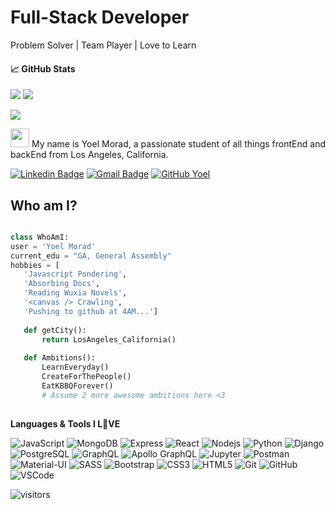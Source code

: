 # Full-Stack Developer 
Problem Solver | Team Player | Love to Learn

#### &#x1f4c8; GitHub Stats
<img src="https://github-readme-stats.vercel.app/api?username=yoel0&theme=vue&show_icons=true&hide_title=true&hide_border=true&hide=stars,issues" > <img src="https://github-readme-stats.vercel.app/api/top-langs/?username=yoel0&layout=compact&theme=vue&hide_title=true&hide_border=true" >

<img src="https://github-profile-trophy.vercel.app/?username=yoel0&title=Repositories,Commit,PullRequest,Followers,Joined2020,MultiLanguage" >

<img src="https://raw.githubusercontent.com/yoel0/yoel0/master/wave.gif" width="30px"> My name is Yoel Morad, a passionate student of all things frontEnd and backEnd from Los Angeles, California.

[![Linkedin Badge](https://img.shields.io/badge/-yoelmorad-blue?style=flat-square&logo=Linkedin&logoColor=white&link=https://www.linkedin.com/in/yoelmorad/)](https://www.linkedin.com/in/yoelmorad/)
[![Gmail Badge](https://img.shields.io/badge/-yoelgabriel.m@gmail.com-c14438?style=flat-square&logo=Gmail&logoColor=white&link=mailto:yoelgabriel.m@gmail.com)](mailto:yoelgabriel.m@gmail.com) [![GitHub Yoel](https://img.shields.io/github/followers/yoel0?label=follow&style=social)](https://github.com/yoel0)
## Who am I?

 ```python

class WhoAmI:
user = 'Yoel Morad'
current_edu = "GA, General Assembly"
hobbies = [
	'Javascript Pondering',
	'Absorbing Docs',
	'Reading Wuxia Novels',
	'<canvas /> Crawling',
	'Pushing to github at 4AM...']
	
	def getCity():
		return LosAngeles_California()
	
	def Ambitions():
		LearnEveryday()
		CreateForThePeople()
		EatKBBQForever()
		# Assume 2 more awesome ambitions here <3
	
 ```

**Languages & Tools I L💚VE**  

![JavaScript](https://img.shields.io/badge/-JavaScript-black?style=flat-square&logo=javascript)
![MongoDB](https://img.shields.io/badge/-MongoDB-black?style=flat-square&logo=mongodb)
![Express](https://img.shields.io/badge/-Express-black?style=flat-square&logo=express)
![React](https://img.shields.io/badge/-ReactJS-black?style=flat-square&logo=react)
![Nodejs](https://img.shields.io/badge/-NodeJS-black?style=flat-square&logo=Node.js)
![Python](https://img.shields.io/badge/-Python3-black?style=flat-square&logo=Python)
![Django](https://img.shields.io/badge/-Django-darkgreen?style=flat-square&logo=django)
<br>
![PostgreSQL](https://img.shields.io/badge/-PostgreSQL-336791?style=flat-square&logo=postgresql)
![GraphQL](https://img.shields.io/badge/-GraphQL-E10098?style=flat-square&logo=graphql)
![Apollo GraphQL](https://img.shields.io/badge/-Apollo%20GraphQL-311C87?style=flat-square&logo=apollo-graphql)
![Jupyter](https://img.shields.io/badge/-Jupyter-black?style=flat-square&logo=jupyter)
![Postman](https://img.shields.io/badge/-Postman-FF6C37?style=flat-square&logo=postman&logoColor=FFFFFF)
<br>
![Material-UI](https://img.shields.io/badge/-Material_UI-0081CB?style=flat-square&logo=material-ui)
![SASS](https://img.shields.io/badge/-Sass-CC6699?style=flat-square&logo=sass&logoColor=FFFFFF)
![Bootstrap](https://img.shields.io/badge/-Bootstrap-563D7C?style=flat-square&logo=bootstrap)
![CSS3](https://img.shields.io/badge/-CSS3-1572B6?style=flat-square&logo=css3)
![HTML5](https://img.shields.io/badge/-HTML5-E34F26?style=flat-square&logo=html5&logoColor=white)
![Git](https://img.shields.io/badge/-Git-black?style=flat-square&logo=git)
![GitHub](https://img.shields.io/badge/-GitHub-181717?style=flat-square&logo=github)
![VSCode](https://img.shields.io/badge/-VS_Code-007ACC?style=flat-square&logo=visual-studio-code)   

![visitors](https://komarev.com/ghpvc/?username=yoel0&color=brightgreen)

<!--
**yoel0/yoel0** is a ✨ _special_ ✨ repository because its `README.md` (this file) appears on your GitHub profile.

Here are some ideas to get you started:

- 🔭 I’m currently working on ...
- 🌱 I’m currently learning ...
- 👯 I’m looking to collaborate on ...
- 🤔 I’m looking for help with ...
- 💬 Ask me about ...
- 📫 How to reach me: ...
- 😄 Pronouns: ...
- ⚡ Fun fact: ...
-->
